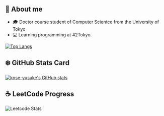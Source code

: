 ## :book: About me
- 🎓  Doctor course student of Computer Scientce from the University of Tokyo
- 💻  Learning programming at 42Tokyo.

[![Top Langs](https://github-readme-stats.vercel.app/api/top-langs/?username=kose-yusuke&layout=pie&count_private=true)](https://github.com/anuraghazra/github-readme-stats)

## ❄️ GitHub Stats Card
[![kose-yusuke's GitHub stats](https://github-readme-stats.vercel.app/api?username=kose-yusuke&show_icons=true&theme=radical)](https://github-readme-stats.vercel.app/api?username=kose-yusuke&count_private=true&theme=highcontrast)

## ☕️ LeetCode Progress
![Leetcode Stats](https://leetcard.jacoblin.cool/yusukekoseki)
